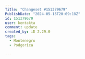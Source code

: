 ```yaml
---
Title: "Changeset #151379679"
PublishDate: "2024-05-15T20:09:18Z"
id: 151379679
user: kentakta
comment: update
created_by: iD 2.29.0
tags:
  - Montenegro
  - Podgorica

---
```

